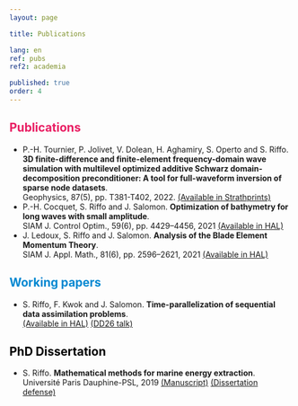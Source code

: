 ```yaml
---
layout: page

title: Publications

lang: en
ref: pubs
ref2: academia

published: true
order: 4
---
```


## <strong style="color:#E91E63"> Publications </strong>
+ P.-H. Tournier, P. Jolivet, V. Dolean, H. Aghamiry, S. Operto and S. Riffo. 
**3D finite-difference and finite-element frequency-domain wave simulation with multilevel optimized additive Schwarz domain-decomposition preconditioner: A tool for full-waveform inversion of sparse node datasets**.   
Geophysics, 87(5), pp. T381-T402, 2022. 
<a href="https://strathprints.strath.ac.uk/81584" target="_blank">(Available in Strathprints)</a>
+ P.-H. Cocquet, S. Riffo and J. Salomon. 
**Optimization of bathymetry for long waves with small amplitude**.  
SIAM J. Control Optim., 59(6), pp. 4429–4456, 2021 
<a href="https://hal.science/hal-02511976" target="_blank">(Available in HAL)</a>
+ J. Ledoux, S. Riffo and J. Salomon. 
**Analysis of the Blade Element Momentum Theory**.   
SIAM J. Appl. Math., 81(6), pp. 2596–2621, 2021
<a href="https://hal.science/hal-02550763" target="_blank">(Available in HAL)</a>

## <strong style="color:#0288D1"> Working papers </strong>
+ S. Riffo, F. Kwok and J. Salomon. 
**Time-parallelization of sequential data assimilation problems**.  
<a href="https://hal.science/hal-03884022v1" target="_blank">(Available in HAL)</a>
<a href="docs/prev/2020_parareal_DD26.html" target="_blank">(DD26 talk)</a>

## <strong style="color:#000000"> PhD Dissertation </strong>
+ S. Riffo. 
**Mathematical methods for marine energy extraction**.   
Université Paris Dauphine-PSL, 2019
<a href="https://tel.archives-ouvertes.fr/tel-02446450" target="_blank">(Manuscript)</a> 
<a href="docs/prev/2019_dissertation-defense.html" target="_blank">(Dissertation defense)</a>


